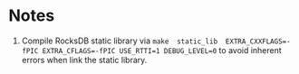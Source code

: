 # Notes

1. Compile RocksDB static library via `make  static_lib  EXTRA_CXXFLAGS=-fPIC EXTRA_CFLAGS=-fPIC USE_RTTI=1 DEBUG_LEVEL=0` to avoid inherent errors when link the static library.